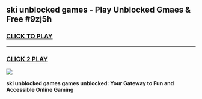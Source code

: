 
## ski unblocked games - Play Unblocked Gmaes & Free #9zj5h
<h3>
<a href="https://news.freeplayer.one?title=ski_unblocked_games&ref=03M">CLICK TO PLAY</a></h3>
<hr>

<h3>
<a href="https://news.freeplayer.one?title=ski_unblocked_games&ref=03M">CLICK 2 PLAY</a>
  
</h3>

<a href="https://news.freeplayer.one?title=ski_unblocked_games&ref=03M"><img src="https://clearcache.store/games.png"></a>


**ski unblocked games games unblocked: Your Gateway to Fun and Accessible Online Gaming**

